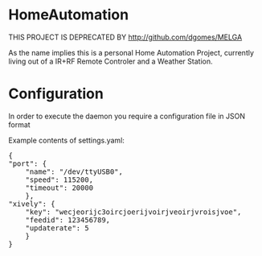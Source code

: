 HomeAutomation
==============

THIS PROJECT IS DEPRECATED BY http://github.com/dgomes/MELGA

As the name implies this is a personal Home Automation Project, currently living out of a IR+RF Remote Controler and a Weather Station.

Configuration
=============

In order to execute the daemon you require a configuration file in JSON format 

Example contents of settings.yaml:

<pre>
{
"port": {
	"name": "/dev/ttyUSB0",
	"speed": 115200,
	"timeout": 20000
	},
"xively": {
	"key": "wecjeorijc3oircjoerijvoirjveoirjvroisjvoe",
	"feedid": 123456789,
	"updaterate": 5 
	}
}
</pre>
